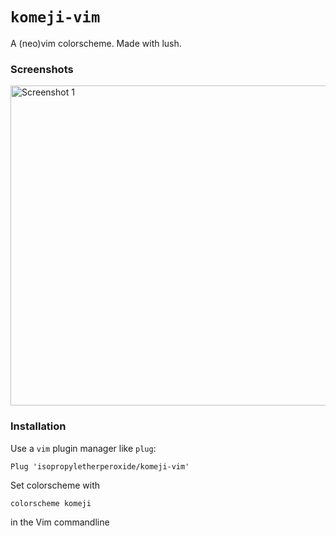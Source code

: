 ``komeji-vim``
===

A (neo)vim colorscheme. Made with lush.

### Screenshots

<img alt="Screenshot 1" src="https://github.com/isopropyletherperoxide/komeji-vim/blob/main/images/screenshot_1.png?raw=true" width=512>

### Installation
Use a ``vim`` plugin manager like ``plug``:

```
Plug 'isopropyletherperoxide/komeji-vim'
```

Set colorscheme with

```
colorscheme komeji
```

in the Vim commandline


